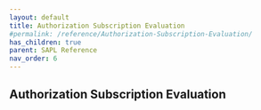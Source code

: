 ```yaml
---
layout: default
title: Authorization Subscription Evaluation
#permalink: /reference/Authorization-Subscription-Evaluation/
has_children: true
parent: SAPL Reference
nav_order: 6
---
```


## Authorization Subscription Evaluation
